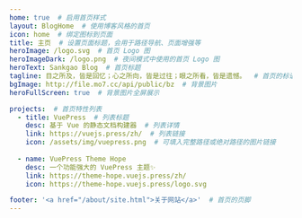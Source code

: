 ```yaml
---
home: true  # 启用首页样式
layout: BlogHome  # 使用博客风格的首页
icon: home  # 绑定图标到页面
title: 主页  # 设置页面标题，会用于路径导航、页面增强等
heroImage: /logo.svg  # 首页 Logo 图
heroImageDark: /logo.png  # 夜间模式中使用的首页 Logo 图
heroText: Sankgao Blog  # 首页标题
tagline: 目之所及，皆是回忆；心之所向，皆是过往；眼之所看，皆是遗憾。  # 首页的标语
bgImage: http://file.mo7.cc/api/public/bz  # 背景图片
heroFullScreen: true  # 背景图片全屏展示

projects:  # 首页特性列表
  - title: VuePress  # 列表标题
    desc: 基于 Vue 的静态文档构建器  # 列表详情
    link: https://vuejs.press/zh/  # 列表链接
    icon: /assets/img/vuepress.png  # 可填入完整路径或绝对路径的图片链接
  
  - name: VuePress Theme Hope
    desc: 一个功能强大的 VuePress 主题✨
    link: https://theme-hope.vuejs.press/zh/
    icon: https://theme-hope.vuejs.press/logo.svg

footer: '<a href="/about/site.html">关于网站</a>'  # 首页的页脚
---
```


